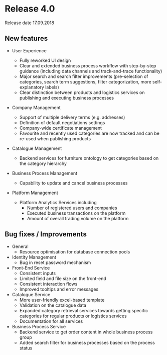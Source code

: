 # Release 4.0

Release date 17.09.2018

## New features

- User Experience 
  - Fully reworked UI design
  - Clear and extended business process workflow with step-by-step guidance (including data channels and track-and-trace functionality)
  - Major search and search filter improvements (pre-selection of categories, search term suggestions, filter categorization, more self-explanatory labels)
  - Clear distinction between products and logistics services on publishing and executing business processes

- Company Management 
  - Support of multiple delivery terms (e.g. addresses)
  - Definition of default negotiations settings
  - Company-wide certificate management
  - Favourite and recently used categories are now tracked and can be re-used when publishing products
- Catalogue Management 
  - Backend services for furniture ontology to get categories based on the category hierarchy
- Business Process Management 
  - Capability to update and cancel business processes
- Platform Management 
  - Platform Analytics Services including 
      - Number of registered users and companies
      - Executed business transactions on the platform
      - Amount of overall trading volume on the platform

## Bug fixes / Improvements

- General 
  - Resource optimisation for database connection pools
- Identity Management 
  - Bug in reset password mechanism
- Front-End Service 
  - Consistent inputs
  - Limited field and file size on the front-end
  - Consistent interaction flows
  - Improved tooltips and error messages
- Catalogue Service 
  - More user-friendly excel-based template
  - Validation on the catalogue data
  - Expanded category retrieval services towards getting specific categories for regular products or logistics services
  - Documentation for all services
- Business Process Service 
  - Backend service to get order content in whole business process group
  - Added search filter for business processes based on the process status